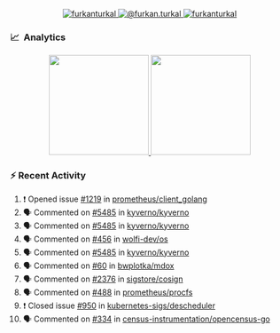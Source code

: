 <p align="center">
  <a href="https://linkedin.com/in/furkanturkal" target="blank">
    <img src="https://img.shields.io/badge/linkedin-%230077B5.svg?&style=for-the-badge&logo=linkedin&logoColor=white" alt="furkanturkal" />
  </a>
  <a href="https://medium.com/@furkan.turkal" target="blank">
    <img src="https://img.shields.io/badge/medium-%2312100E.svg?&style=for-the-badge&logo=medium&logoColor=white" alt="@furkan.turkal" />
  </a>
  <a href="https://twitter.com/furkanturkaI" target="blank">
    <img src="https://img.shields.io/badge/Twitter-1DA1F2?style=for-the-badge&logo=twitter&logoColor=white" alt="furkanturkaI" />
  </a>
</p>

### 📈 &nbsp;Analytics

<p align="center">
  <a href="https://coderstats.net/github/#Dentrax">
    <img height="180em" src="https://github-readme-stats-eight-theta.vercel.app/api?username=Dentrax&show_icons=true&theme=algolia&include_all_commits=true&count_private=true&line_height=26"/>
    <img height="180em" src="https://github-readme-stats-eight-theta.vercel.app/api/top-langs/?username=Dentrax&layout=compact&langs_count=8&theme=algolia&line_height=26"/>
  </a>
</p>

### :zap: Recent Activity

<!--START_SECTION:activity-->
1. ❗️ Opened issue [#1219](https://github.com/prometheus/client_golang/issues/1219) in [prometheus/client_golang](https://github.com/prometheus/client_golang)
2. 🗣 Commented on [#5485](https://github.com/kyverno/kyverno/issues/5485) in [kyverno/kyverno](https://github.com/kyverno/kyverno)
3. 🗣 Commented on [#5485](https://github.com/kyverno/kyverno/issues/5485) in [kyverno/kyverno](https://github.com/kyverno/kyverno)
4. 🗣 Commented on [#456](https://github.com/wolfi-dev/os/issues/456) in [wolfi-dev/os](https://github.com/wolfi-dev/os)
5. 🗣 Commented on [#5485](https://github.com/kyverno/kyverno/issues/5485) in [kyverno/kyverno](https://github.com/kyverno/kyverno)
6. 🗣 Commented on [#60](https://github.com/bwplotka/mdox/issues/60) in [bwplotka/mdox](https://github.com/bwplotka/mdox)
7. 🗣 Commented on [#2376](https://github.com/sigstore/cosign/issues/2376) in [sigstore/cosign](https://github.com/sigstore/cosign)
8. 🗣 Commented on [#488](https://github.com/prometheus/procfs/issues/488) in [prometheus/procfs](https://github.com/prometheus/procfs)
9. ❗️ Closed issue [#950](https://github.com/kubernetes-sigs/descheduler/issues/950) in [kubernetes-sigs/descheduler](https://github.com/kubernetes-sigs/descheduler)
10. 🗣 Commented on [#334](https://github.com/census-instrumentation/opencensus-go/issues/334) in [census-instrumentation/opencensus-go](https://github.com/census-instrumentation/opencensus-go)
<!--END_SECTION:activity-->
